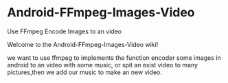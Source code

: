 Android-FFmpeg-Images-Video
===========================

Use FFmpeg Encode Images to an video 

Welcome to the Android-FFmpeg-Images-Video wiki!

we want to use ffmpeg to implements the function encoder some images in android to an video with some music,
or spit an exist video to many pictures,then we add our music to make an new video.

